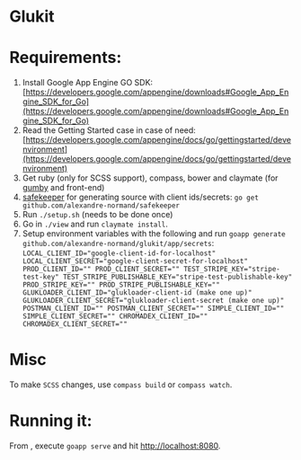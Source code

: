 Glukit
======

Requirements:
=============
  1. Install Google App Engine GO SDK:
  [https://developers.google.com/appengine/downloads#Google_App_Engine_SDK_for_Go](https://developers.google.com/appengine/downloads#Google_App_Engine_SDK_for_Go)
  2. Read the Getting Started case in case of need:
  [https://developers.google.com/appengine/docs/go/gettingstarted/devenvironment](https://developers.google.com/appengine/docs/go/gettingstarted/devenvironment)
  3. Get ruby (only for SCSS support), compass, bower and claymate (for [gumby](http://www.gumbyframework.com) and front-end) 
  4. [safekeeper](https://github.com/alexandre-normand/safekeeper) for generating source with client ids/secrets: `go get github.com/alexandre-normand/safekeeper`
  4. Run `./setup.sh` (needs to be done once)
  5. Go in `./view` and run `claymate install`. 
  6. Setup environment variables with the following and run `goapp generate github.com/alexandre-normand/glukit/app/secrets`:
    ```
    LOCAL_CLIENT_ID="google-client-id-for-localhost"
    LOCAL_CLIENT_SECRET="google-client-secret-for-localhost"
    PROD_CLIENT_ID=""
    PROD_CLIENT_SECRET=""
    TEST_STRIPE_KEY="stripe-test-key"
    TEST_STRIPE_PUBLISHABLE_KEY="stripe-test-publishable-key"
    PROD_STRIPE_KEY=""
    PROD_STRIPE_PUBLISHABLE_KEY=""
    GLUKLOADER_CLIENT_ID="glukloader-client-id (make one up)"
    GLUKLOADER_CLIENT_SECRET="glukloader-client-secret (make one up)"
    POSTMAN_CLIENT_ID=""
    POSTMAN_CLIENT_SECRET=""
    SIMPLE_CLIENT_ID=""
    SIMPLE_CLIENT_SECRET=""
    CHROMADEX_CLIENT_ID=""
    CHROMADEX_CLIENT_SECRET=""
    ```

Misc
====
To make `SCSS` changes, use `compass build` or `compass watch`.

Running it:
===========
From <repo path>, execute ```goapp serve``` and hit [http://localhost:8080](http://localhost:8080).
